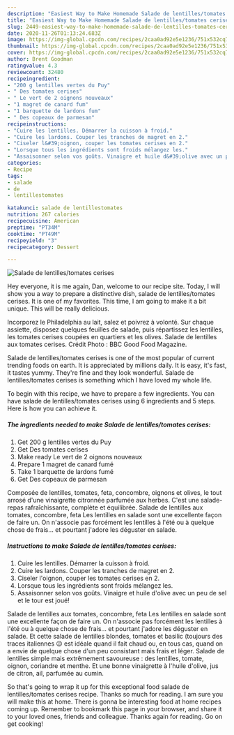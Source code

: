 ```yaml
---
description: "Easiest Way to Make Homemade Salade de lentilles/tomates cerises"
title: "Easiest Way to Make Homemade Salade de lentilles/tomates cerises"
slug: 2449-easiest-way-to-make-homemade-salade-de-lentilles-tomates-cerises
date: 2020-11-26T01:13:24.683Z
image: https://img-global.cpcdn.com/recipes/2caa0ad92e5e1236/751x532cq70/salade-de-lentillestomates-cerises-photo-principale-de-la-recette.jpg
thumbnail: https://img-global.cpcdn.com/recipes/2caa0ad92e5e1236/751x532cq70/salade-de-lentillestomates-cerises-photo-principale-de-la-recette.jpg
cover: https://img-global.cpcdn.com/recipes/2caa0ad92e5e1236/751x532cq70/salade-de-lentillestomates-cerises-photo-principale-de-la-recette.jpg
author: Brent Goodman
ratingvalue: 4.3
reviewcount: 32480
recipeingredient:
- "200 g lentilles vertes du Puy"
- " Des tomates cerises"
- " Le vert de 2 oignons nouveaux"
- "1 magret de canard fum"
- "1 barquette de lardons fum"
- " Des copeaux de parmesan"
recipeinstructions:
- "Cuire les lentilles. Démarrer la cuisson à froid."
- "Cuire les lardons. Couper les tranches de magret en 2."
- "Ciseler l&#39;oignon, couper les tomates cerises en 2."
- "Lorsque tous les ingrédients sont froids mélangez les."
- "Assaisonner selon vos goûts. Vinaigre et huile d&#39;olive avec un peu de sel et le tour est joué!"
categories:
- Recipe
tags:
- salade
- de
- lentillestomates

katakunci: salade de lentillestomates 
nutrition: 267 calories
recipecuisine: American
preptime: "PT34M"
cooktime: "PT49M"
recipeyield: "3"
recipecategory: Dessert

---
```



![Salade de lentilles/tomates cerises](https://img-global.cpcdn.com/recipes/2caa0ad92e5e1236/751x532cq70/salade-de-lentillestomates-cerises-photo-principale-de-la-recette.jpg)

Hey everyone, it is me again, Dan, welcome to our recipe site. Today, I will show you a way to prepare a distinctive dish, salade de lentilles/tomates cerises. It is one of my favorites. This time, I am going to make it a bit unique. This will be really delicious.

Incorporez le Philadelphia au lait, salez et poivrez à volonté. Sur chaque assiette, disposez quelques feuilles de salade, puis répartissez les lentilles, les tomates cerises coupées en quartiers et les olives. Salade de lentilles aux tomates cerises. Crédit Photo : BBC Good Food Magazine.

Salade de lentilles/tomates cerises is one of the most popular of current trending foods on earth. It is appreciated by millions daily. It is easy, it's fast, it tastes yummy. They're fine and they look wonderful. Salade de lentilles/tomates cerises is something which I have loved my whole life.


To begin with this recipe, we have to prepare a few ingredients. You can have salade de lentilles/tomates cerises using 6 ingredients and 5 steps. Here is how you can achieve it.

<!--inarticleads1-->

##### The ingredients needed to make Salade de lentilles/tomates cerises:

1. Get 200 g lentilles vertes du Puy
1. Get  Des tomates cerises
1. Make ready  Le vert de 2 oignons nouveaux
1. Prepare 1 magret de canard fumé
1. Take 1 barquette de lardons fumé
1. Get  Des copeaux de parmesan


Composée de lentilles, tomates, feta, concombre, oignons et olives, le tout arrosé d&#39;une vinaigrette citronnée parfumée aux herbes. C&#39;est une salade-repas rafraîchissante, complète et équilibrée. Salade de lentilles aux tomates, concombre, feta Les lentilles en salade sont une excellente façon de faire un. On n&#39;associe pas forcément les lentilles à l&#39;été ou à quelque chose de frais… et pourtant j&#39;adore les déguster en salade. 

<!--inarticleads2-->

##### Instructions to make Salade de lentilles/tomates cerises:

1. Cuire les lentilles. Démarrer la cuisson à froid.
1. Cuire les lardons. Couper les tranches de magret en 2.
1. Ciseler l&#39;oignon, couper les tomates cerises en 2.
1. Lorsque tous les ingrédients sont froids mélangez les.
1. Assaisonner selon vos goûts. Vinaigre et huile d&#39;olive avec un peu de sel et le tour est joué!


Salade de lentilles aux tomates, concombre, feta Les lentilles en salade sont une excellente façon de faire un. On n&#39;associe pas forcément les lentilles à l&#39;été ou à quelque chose de frais… et pourtant j&#39;adore les déguster en salade. Et cette salade de lentilles blondes, tomates et basilic (toujours des traces italiennes 😉 est idéale quand il fait chaud ou, en tous cas, quand on a envie de quelque chose d&#39;un peu consistant mais frais et léger. Salade de lentilles simple mais extrêmement savoureuse : des lentilles, tomate, oignon, coriandre et menthe. Et une bonne vinaigrette à l&#39;huile d&#39;olive, jus de citron, ail, parfumée au cumin. 

So that's going to wrap it up for this exceptional food salade de lentilles/tomates cerises recipe. Thanks so much for reading. I am sure you will make this at home. There is gonna be interesting food at home recipes coming up. Remember to bookmark this page in your browser, and share it to your loved ones, friends and colleague. Thanks again for reading. Go on get cooking!
